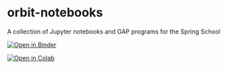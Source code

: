 # orbit-notebooks
A collection of Jupyter notebooks and GAP programs for the Spring School

[![Open in Binder](https://mybinder.org/badge_logo.svg)](https://mybinder.org/v2/gh/gpfeiffer/orbit-notebooks/main)

[![Open in Colab](https://colab.research.google.com/assets/colab-badge.svg)](https://colab.research.google.com/github/gpfeiffer/orbit-notebooks)

